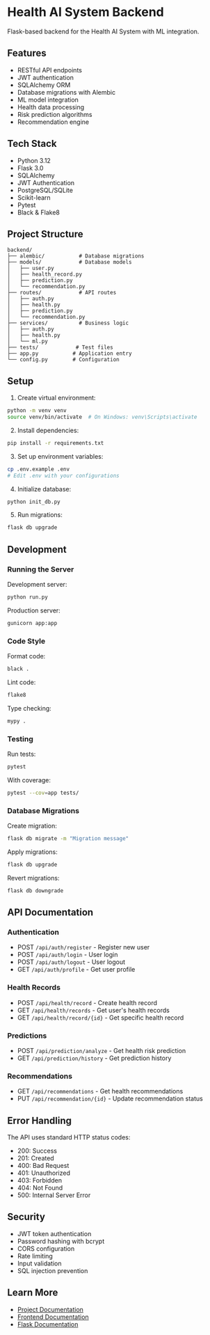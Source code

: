 # Health AI System Backend

Flask-based backend for the Health AI System with ML integration.

## Features

- RESTful API endpoints
- JWT authentication
- SQLAlchemy ORM
- Database migrations with Alembic
- ML model integration
- Health data processing
- Risk prediction algorithms
- Recommendation engine

## Tech Stack

- Python 3.12
- Flask 3.0
- SQLAlchemy
- JWT Authentication
- PostgreSQL/SQLite
- Scikit-learn
- Pytest
- Black & Flake8

## Project Structure

```
backend/
├── alembic/           # Database migrations
├── models/            # Database models
│   ├── user.py
│   ├── health_record.py
│   ├── prediction.py
│   └── recommendation.py
├── routes/            # API routes
│   ├── auth.py
│   ├── health.py
│   ├── prediction.py
│   └── recommendation.py
├── services/          # Business logic
│   ├── auth.py
│   ├── health.py
│   └── ml.py
├── tests/            # Test files
├── app.py           # Application entry
└── config.py        # Configuration
```

## Setup

1. Create virtual environment:
```bash
python -m venv venv
source venv/bin/activate  # On Windows: venv\Scripts\activate
```

2. Install dependencies:
```bash
pip install -r requirements.txt
```

3. Set up environment variables:
```bash
cp .env.example .env
# Edit .env with your configurations
```

4. Initialize database:
```bash
python init_db.py
```

5. Run migrations:
```bash
flask db upgrade
```

## Development

### Running the Server

Development server:
```bash
python run.py
```

Production server:
```bash
gunicorn app:app
```

### Code Style

Format code:
```bash
black .
```

Lint code:
```bash
flake8
```

Type checking:
```bash
mypy .
```

### Testing

Run tests:
```bash
pytest
```

With coverage:
```bash
pytest --cov=app tests/
```

### Database Migrations

Create migration:
```bash
flask db migrate -m "Migration message"
```

Apply migrations:
```bash
flask db upgrade
```

Revert migrations:
```bash
flask db downgrade
```

## API Documentation

### Authentication

- POST `/api/auth/register` - Register new user
- POST `/api/auth/login` - User login
- POST `/api/auth/logout` - User logout
- GET `/api/auth/profile` - Get user profile

### Health Records

- POST `/api/health/record` - Create health record
- GET `/api/health/records` - Get user's health records
- GET `/api/health/record/{id}` - Get specific health record

### Predictions

- POST `/api/prediction/analyze` - Get health risk prediction
- GET `/api/prediction/history` - Get prediction history

### Recommendations

- GET `/api/recommendations` - Get health recommendations
- PUT `/api/recommendation/{id}` - Update recommendation status

## Error Handling

The API uses standard HTTP status codes:

- 200: Success
- 201: Created
- 400: Bad Request
- 401: Unauthorized
- 403: Forbidden
- 404: Not Found
- 500: Internal Server Error

## Security

- JWT token authentication
- Password hashing with bcrypt
- CORS configuration
- Rate limiting
- Input validation
- SQL injection prevention

## Learn More

- [Project Documentation](../README.md)
- [Frontend Documentation](../frontend/README.md)
- [Flask Documentation](https://flask.palletsprojects.com/)

